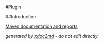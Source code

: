 
#Plugin

##Introduction


[Maven documentation and reports](http://dev.lutece.paris.fr/plugins/module-myportal-rss/)



 *generated by [xdoc2md](https://github.com/lutece-platform/tools-maven-xdoc2md-plugin) - do not edit directly.*